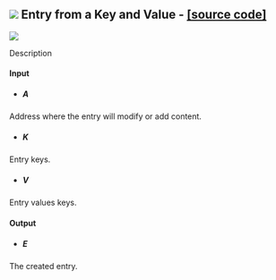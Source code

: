 ## ![](https://github.com/Eddy3D-Dev/Eddy3D/tree/dev/Documentation/Images/Icons/Entry_from_a_Key_and_Value.png) Entry from a Key and Value - [[source code]](https://github.com/Eddy3D-Dev/Eddy3D/tree/dev/Entry%20from%20a%20Key%20and%20Value.cs)

![](https://github.com/Eddy3D-Dev/Eddy3D/tree/dev/Documentation/Images/Components/Entry_from_a_Key_and_Value.png)

Description

#### Input
* ##### A 
Address where the entry will modify or add content.
* ##### K 
Entry keys.
* ##### V 
Entry values keys.

#### Output
* ##### E
The created entry.